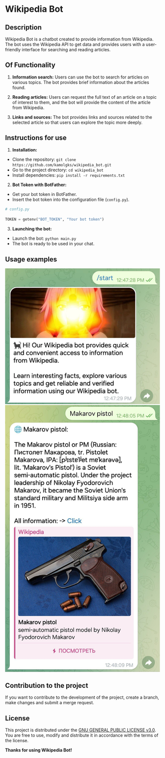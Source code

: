# Wikipedia Bot

## Description

Wikipedia Bot is a chatbot created to provide information from Wikipedia. The bot uses the Wikipedia API to get data and provides users with a user-friendly interface for searching and reading articles.

## Of Functionality

1. **Information search:** Users can use the bot to search for articles on various topics. The bot provides brief information about the articles found.

2. **Reading articles:** Users can request the full text of an article on a topic of interest to them, and the bot will provide the content of the article from Wikipedia.

3. **Links and sources:** The bot provides links and sources related to the selected article so that users can explore the topic more deeply.

## Instructions for use

1. **Installation:**
- Clone the repository: `git clone https://github.com/kamolgks/wikipedia_bot.git `
- Go to the project directory: `cd wikipedia_bot`
- Install dependencies: `pip install -r requirements.txt `

2. **Bot Token with BotFather:**
- Get your bot token in BotFather.
- Insert the bot token into the configuration file (`config.py`).

```python
# config.py

TOKEN = getenv("BOT_TOKEN", "Your bot token")
```

3. **Launching the bot:**
- Launch the bot: `python main.py`
- The bot is ready to be used in your chat.

## Usage examples

<img src="./assets/images/v1.jpg">

<img src="./assets/images/v2.jpg">

## Contribution to the project

If you want to contribute to the development of the project, create a branch, make changes and submit a merge request.

## License

This project is distributed under the [GNU GENERAL PUBLIC LICENSE v3.0](LICENSE). You are free to use, modify and distribute it in accordance with the terms of the license.

**Thanks for using Wikipedia Bot!**